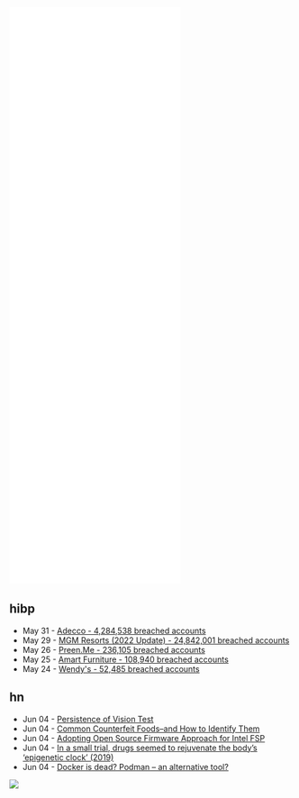 ![Metrics](https://raw.githubusercontent.com/phixion/phixion/master/metrics.svg)

## hibp

<!--
for https://github.com/phixion/phixion/blob/main/.github/workflows/feeds.yml
-->
<!--START_SECTION:haveibeenpwnd-->
- May 31 - [Adecco - 4,284,538 breached accounts](https://haveibeenpwned.com/PwnedWebsites#Adecco)
- May 29 - [MGM Resorts (2022 Update) - 24,842,001 breached accounts](https://haveibeenpwned.com/PwnedWebsites#MGM2022Update)
- May 26 - [Preen.Me - 236,105 breached accounts](https://haveibeenpwned.com/PwnedWebsites#PreenMe)
- May 25 - [Amart Furniture - 108,940 breached accounts](https://haveibeenpwned.com/PwnedWebsites#AmartFurniture)
- May 24 - [Wendy's - 52,485 breached accounts](https://haveibeenpwned.com/PwnedWebsites#Wendys)
<!--END_SECTION:haveibeenpwnd-->

## hn

<!--
for https://github.com/phixion/phixion/blob/main/.github/workflows/feeds.yml
-->
<!--START_SECTION:hn-->
- Jun 04 - [Persistence of Vision Test](https://www.testufo.com/persistence)
- Jun 04 - [Common Counterfeit Foods–and How to Identify Them](https://www.bonappetit.com/entertaining-style/trends-news/slideshow/counterfeit-foods)
- Jun 04 - [Adopting Open Source Firmware Approach for Intel FSP](https://openletter.earth/adopting-open-source-firmware-approach-for-intel-fsp-59d7a0c6)
- Jun 04 - [In a small trial, drugs seemed to rejuvenate the body’s ‘epigenetic clock’ (2019)](https://www.nature.com/articles/d41586-019-02638-w)
- Jun 04 - [Docker is dead? Podman – an alternative tool?](https://content.fme.de/en/blog/docker-is-dead-podman-an-alternative-tool)
<!--END_SECTION:hn-->

<!--
for https://yhype.me
-->
![](https://hit.yhype.me/github/profile?user_id=13013670)

